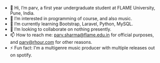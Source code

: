 - 👋 Hi, I’m parv, a first year undergraduate student at FLAME University, Pune, India. 
- 👀 I’m interested in programming of course, and also music.
- 🌱 I’m currently learning Bootstrap, Laravel, Python, MySQL.
- 💞️ I’m looking to collaborate on nothing presently. 
- 📫 How to reach me: parv.sharma@flame.edu.in for official purposes, and parv@rhour.com for other reasons. 
- ⚡ Fun fact: I'm a multigenre music producer with multiple releases out on spotify.

<!---
parv-sr/parv-sr is a ✨ special ✨ repository because its `README.md` (this file) appears on your GitHub profile.
You can click the Preview link to take a look at your changes.
--->
